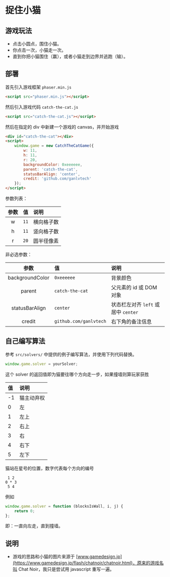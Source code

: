 # 捉住小猫


## 游戏玩法

* 点击小圆点，围住小猫。
* 你点击一次，小猫走一次。
* 直到你把小猫围住（赢），或者小猫走到边界并逃跑（输）。

## 部署

首先引入游戏框架 `phaser.min.js`

```html
<script src="phaser.min.js"></script>
```

然后引入游戏代码 `catch-the-cat.js`

```html
<script src="catch-the-cat.js"></script>
```

然后在指定的 div 中新建一个游戏的 canvas，并开始游戏

```html
<div id="catch-the-cat"></div>
<script>
    window.game = new CatchTheCatGame({
        w: 11,
        h: 11,
        r: 20,
        backgroundColor: 0xeeeeee,
        parent: 'catch-the-cat',
        statusBarAlign: 'center',
        credit: 'github.com/ganlvtech'
    });
</script>
```

参数列表：

| 参数  | 值    | 说明       |
| :---: | :---: | :--------- |
| w     | `11`  | 横向格子数 |
| h     | `11`  | 竖向格子数 |
| r     | `20`  | 圆半径像素 |

非必选参数：

| 参数            | 值                     | 说明                                |
| :-------------: | :--------------------- | :---------------------------------- |
| backgroundColor | `0xeeeeee`             | 背景颜色                            |
| parent          | `catch-the-cat`        | 父元素的 id 或 DOM 对象             |
| statusBarAlign  | `center`               | 状态栏左对齐 `left` 或居中 `center` |
| credit          | `github.com/ganlvtech` | 右下角的备注信息                    |

## 自己编写算法

参考 `src/solvers/` 中提供的例子编写算法，并使用下列代码替换。

```js
window.game.solver = yourSolver;
```

这个 solver 的返回值即为猫要往哪个方向走一步，如果撞墙则算玩家获胜

| 值 | 说明 |
| :--- | :---------------------- |
| -1 | 猫主动弃权 |
| 0  | 左 |
| 1  | 左上 |
| 2  | 右上 |
| 3  | 右 |
| 4  | 右下 |
| 5  | 左下 |

猫站在星号的位置，数字代表每个方向的编号

```plain
 1 2
0 * 3
 5 4
```

例如

```js
window.game.solver = function (blocksIsWall, i, j) {
    return 0;
};
```

即：一直向左走，直到撞墙。

## 说明

* 游戏的思路和小猫的图片来源于 [www.gamedesign.jp](https://www.gamedesign.jp/flash/chatnoir/chatnoir.html)，原来的游戏名叫 Chat Noir，我只是尝试用 javascript 重写一遍。
